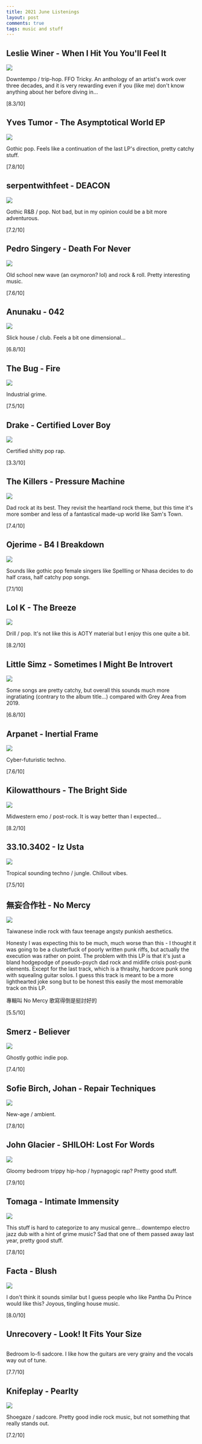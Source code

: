 ```yaml
---
title: 2021 June Listenings
layout: post
comments: true
tags: music and stuff
---
```


## Leslie Winer - When I Hit You You'll Feel It

  ![](http://s3.amazonaws.com/quietus_production/images/articles/30277/LITA181-Hi_Res_Cover_1627456350_crop_550x550.jpeg)

  Downtempo / trip-hop. FFO Tricky. An anthology of an artist's work over three decades, and it is very rewarding even if you (like me) don't know anything about her before diving in...

  [8.3/10]

## Yves Tumor - The Asymptotical World EP

  ![](https://f4.bcbits.com/img/a3773942778_16.jpg)

  Gothic pop. Feels like a continuation of the last LP's direction, pretty catchy stuff.

  [7.8/10]

## serpentwithfeet - DEACON

  ![](https://f4.bcbits.com/img/a3741254789_16.jpg)

  Gothic R&B / pop. Not bad, but in my opinion could be a bit more adventurous.

  [7.2/10]

## Pedro Singery - Death For Never

  ![](https://f4.bcbits.com/img/a2395647294_16.jpg)

  Old school new wave (an oxymoron? lol) and rock & roll. Pretty interesting music.

  [7.6/10]

## Anunaku - 042

  ![](https://f4.bcbits.com/img/a1550654355_16.jpg)

  Slick house / club. Feels a bit one dimensional...

  [6.8/10]

## The Bug - Fire

  ![](https://f4.bcbits.com/img/a1432344310_16.jpg)

  Industrial grime.

  [7.5/10]

## Drake - Certified Lover Boy

  ![](https://i.scdn.co/image/ab67616d0000b2736627f8a4e961a92a2fe0d461)

  Certified shitty pop rap.

  [3.3/10]

## The Killers - Pressure Machine

  ![](https://media.pitchfork.com/photos/60f57fb53707d5ec50b3025b/1:1/w_600/The-Killlers-Pressure-Machine.jpeg)

  Dad rock at its best. They revisit the heartland rock theme, but this time it's more somber and less of a fantastical made-up world like Sam's Town.

  [7.4/10]

## Ojerime - B4 I Breakdown

  ![](https://f4.bcbits.com/img/a2872103853_16.jpg)

  Sounds like gothic pop female singers like Spellling or Nhasa decides to do half crass, half catchy pop songs.

  [7.1/10]

## Lol K - The Breeze

  ![](https://f4.bcbits.com/img/a1316955632_16.jpg)

  Drill / pop. It's not like this is AOTY material but I enjoy this one quite a bit.

  [8.2/10]

## Little Simz - Sometimes I Might Be Introvert

  ![](https://media.pitchfork.com/photos/60803e1ca9839ab376dedc3e/1:1/w_600/Little-Simz.jpg)

  Some songs are pretty catchy, but overall this sounds much more ingratiating (contrary to the album title...) compared with Grey Area from 2019.

  [6.8/10]

## Arpanet - Inertial Frame

  ![](https://assets.boomkat.com/spree/products/746510/large/original.jpeg)

  Cyber-futuristic techno.

  [7.6/10]

## Kilowatthours - The Bright Side

  ![](https://f4.bcbits.com/img/a0683738429_16.jpg)

  Midwestern emo / post-rock. It is way better than I expected...

  [8.2/10]

## 33.10.3402 - Iz Usta

  ![](https://f4.bcbits.com/img/a2672416860_16.jpg)

  Tropical sounding techno / jungle. Chillout vibes.

  [7.5/10]

## 無妄合作社 - No Mercy

  ![](https://i.kfs.io/album/global/135310961,0v1/fit/500x500.jpg)

  Taiwanese indie rock with faux teenage angsty punkish aesthetics.

  Honesty I was expecting this to be much, much worse than this - I thought it was going to be a clusterfuck of poorly written punk riffs, but actually the execution was rather on point. The problem with this LP is that it's just a bland hodgepodge of pseudo-psych dad rock and midlife crisis post-punk elements. Except for the last track, which is a thrashy, hardcore punk song with squealing guitar solos. I guess this track is meant to be a more lighthearted joke song but to be honest this easily the most memorable track on this LP.

  專輯叫 No Mercy 歌寫得倒是挺討好的

  [5.5/10]

## Smerz - Believer

  ![](https://f4.bcbits.com/img/a3478529554_16.jpg)

  Ghostly gothic indie pop.

  [7.4/10]

## Sofie Birch, Johan - Repair Techniques

  ![](https://f4.bcbits.com/img/a2199339689_16.jpg)

  New-age / ambient.

  [7.8/10]

## John Glacier - SHILOH: Lost For Words

  ![](https://f4.bcbits.com/img/a1456515233_16.jpg)

  Gloomy bedroom trippy hip-hop / hypnagogic rap? Pretty good stuff.

  [7.9/10]

## Tomaga - Intimate Immensity

  ![](https://f4.bcbits.com/img/a2621343013_16.jpg)

  This stuff is hard to categorize to any musical genre... downtempo electro jazz dub with a hint of grime music? Sad that one of them passed away last year, pretty good stuff.

  [7.8/10]

## Facta - Blush

  ![](https://f4.bcbits.com/img/a1132617684_16.jpg)

  I don't think it sounds similar but I guess people who like Pantha Du Prince would like this? Joyous, tingling house music.

  [8.0/10]

## Unrecovery - Look! It Fits Your Size

  ![]()

  Bedroom lo-fi sadcore. I like how the guitars are very grainy and the vocals way out of tune.

  [7.7/10]

## Knifeplay - Pearlty

  ![](https://f4.bcbits.com/img/a3250045804_16.jpg)

  Shoegaze / sadcore. Pretty good indie rock music, but not something that really stands out.

  [7.2/10]

